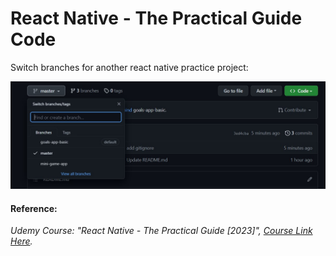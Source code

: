# React Native - The Practical Guide Code
Switch branches for another react native practice project:

![Switch branches](./switch-project-branches.jpg)
#### Reference: 
*Udemy Course: "React Native - The Practical Guide [2023]", [Course Link Here](https://www.udemy.com/course/unitycourse/).*
